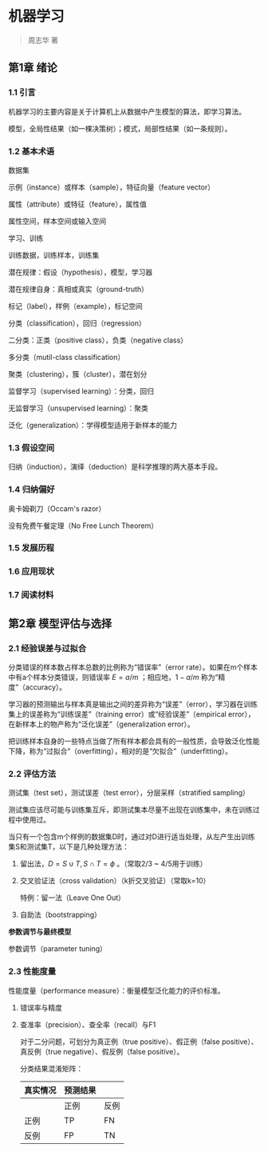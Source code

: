 # 机器学习

> 周志华 著



## 第1章 绪论

### 1.1 引言

机器学习的主要内容是关于计算机上从数据中产生模型的算法，即学习算法。

模型，全局性结果（如一棵决策树）；模式，局部性结果（如一条规则）。

### 1.2 基本术语

数据集

示例（instance）或样本（sample），特征向量（feature vector）

属性（attribute）或特征（feature），属性值

属性空间，样本空间或输入空间

学习、训练

训练数据，训练样本，训练集

潜在规律：假设（hypothesis），模型，学习器

潜在规律自身：真相或真实（ground-truth）

标记（label），样例（example），标记空间

分类（classification），回归（regression）

二分类：正类（positive class），负类（negative class）

多分类（mutil-class classification）

聚类（clustering），簇（cluster），潜在划分

监督学习（supervised learning）：分类，回归

无监督学习（unsupervised learning）：聚类

泛化（generalization）：学得模型适用于新样本的能力



### 1.3 假设空间

归纳（induction），演绎（deduction）是科学推理的两大基本手段。



### 1.4 归纳偏好

奥卡姆剃刀（Occam's razor）

没有免费午餐定理（No Free Lunch Theorem）



### 1.5 发展历程



### 1.6 应用现状



### 1.7 阅读材料



## 第2章 模型评估与选择

### 2.1 经验误差与过拟合

分类错误的样本数占样本总数的比例称为“错误率”（error rate）。如果在m个样本中有a个样本分类错误，则错误率 $E=a/m$ ；相应地，$1-a/m$ 称为“精度”（accuracy）。

学习器的预测输出与样本真是输出之间的差异称为“误差”（error），学习器在训练集上的误差称为“训练误差”（training error）或“经验误差”（empirical error），在新样本上的物产称为“泛化误差”（generalization error）。

把训练样本自身的一些特点当做了所有样本都会具有的一般性质，会导致泛化性能下降，称为“过拟合”（overfitting），相对的是“欠拟合”（underfitting）。



### 2.2 评估方法

测试集（test set），测试误差（test error），分层采样（stratified sampling）

测试集应该尽可能与训练集互斥，即测试集本尽量不出现在训练集中，未在训练过程中使用过。

当只有一个包含m个样例的数据集D时，通过对D进行适当处理，从左产生出训练集S和测试集T，以下是几种处理方法：

1. 留出法，$D = S \cup T, S \cap T= \phi$ 。（常取2/3 ~ 4/5用于训练）

2. 交叉验证法（cross validation）（k折交叉验证）（常取k=10）

   特例：留一法（Leave One Out）

3. 自助法（bootstrapping）

**参数调节与最终模型**

参数调节（parameter tuning）



### 2.3 性能度量

性能度量（performance measure）：衡量模型泛化能力的评价标准。

1. 错误率与精度

2. 查准率（precision）、查全率（recall）与F1

   对于二分问题，可划分为真正例（true positive）、假正例（false positive）、真反例（true negative）、假反例（false positive）。

   分类结果混淆矩阵：

   | 真实情况 | 预测结果 |      |
   | ---- | ---- | ---- |
   |      | 正例   | 反例   |
   | 正例   | TP   | FN   |
   | 反例   | FP   | TN   |

   ​

